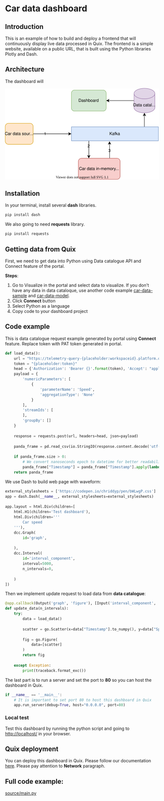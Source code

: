 #  Car data dashboard

## Introduction
This is an example of how to build and deploy a frontend that will continuously display live data processed in Quix. The frontend is a simple website, available on a public URL, that is built using the Python libraries Plotly and Dash.
 
## Architecture
The dashboard will 
 
[![](doc/car-demo-dashboard.svg)](doc/car-demo-dashboard.svg "Architecture") 

## Installation
In your terminal, install several **dash** libraries.
```python
pip install dash
```

We also going to need **requests** library.
```python
pip install requests
```

## Getting data from Quix
First, we need to get data into Python using Data catalogue API and Connect feature of the portal. 

**Steps**:
1) Go to Visualize in the portal and select data to visualize. If you don't have any data in data cataloque, use another code example [car-data-sample](https://github.com/quixai/car-data-sample) and [car-data-model](https://github.com/quixai/car-data-model).
2) Click **Connect** button
3) Select Python as a language
4) Copy code to your dashboard project

## Code example
This is data catalogue request example generated by portal using **Connect** feature. Replace token with PAT token generated in portal. 
```python
def load_data():
    url = "https://telemetry-query-{placeholder:workspaceid}.platform.quix.ai/parameters/data"
    token = "{placeholder:token}"
    head = {'Authorization': 'Bearer {}'.format(token), 'Accept': "application/csv"}
    payload = {
        'numericParameters': [
            {
                'parameterName': 'Speed',
                'aggregationType': 'None'
            }
        ],
        'streamIds': [
        ],
        'groupBy': []
    }

    response = requests.post(url, headers=head, json=payload)

    panda_frame = pd.read_csv(io.StringIO(response.content.decode('utf-8')))

    if panda_frame.size > 0:
        # We convert nanoseconds epoch to datetime for better readability.
        panda_frame["Timestamp"] = panda_frame["Timestamp"].apply(lambda x: str(datetime.datetime.fromtimestamp(x / 1000000000)))
    return panda_frame
```

We use Dash to build web page with waveform:

```python
external_stylesheets = ['https://codepen.io/chriddyp/pen/bWLwgP.css']
app = dash.Dash(__name__, external_stylesheets=external_stylesheets)

app.layout = html.Div(children=[
    html.H1(children='Test dashboard'),
    html.Div(children='''
        Car speed
    '''),
    dcc.Graph(
        id='graph',

    ),
    dcc.Interval(
        id='interval_component',
        interval=5000,
        n_intervals=0,
        
    )
])
```

Then we implement update request to load data from **data catalogue**:
```python
@app.callback(Output('graph', 'figure'), [Input('interval_component', 'n_intervals')])
def update_data(n_intervals):
    try:
        data = load_data()

        scatter = go.Scatter(x=data["Timestamp"].to_numpy(), y=data["Speed"].to_numpy())

        fig = go.Figure(
            data=[scatter]
        )
        return fig

    except Exception:
        print(traceback.format_exc())
```

The last part is to run a server and set the port to **80** so you can host the dashboard in Quix.
```python
if __name__ == '__main__':
    # It is important to set port 80 to host this dashboard in Quix
    app.run_server(debug=True, host="0.0.0.0", port=80)
```

### Local test
Test this dashboard by running the python script and going to [http://localhost/](http://localhost/) in your browser.

## Quix deployment
You can deploy this dashboard in Quix. Please follow our documentation [here](https://documentation.platform.quix.ai/quix-main/demo-quix-docs/how-to/manage-deployments/create-deployment.html). Please pay attention to **Network** paragraph.

## Full code example:
[source/main.py](source/main.py)
